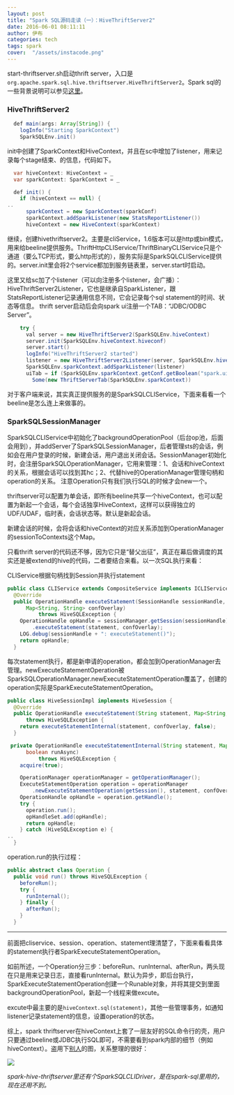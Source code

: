 ```yaml
---
layout: post
title: "Spark SQL源码走读（一）：HiveThriftServer2"
date: 2016-06-01 08:11:11
author: 伊布
categories: tech
tags: spark
cover:  "/assets/instacode.png"
---
```


start-thriftserver.sh启动thrift server，入口是`org.apache.spark.sql.hive.thriftserver.HiveThriftServer2`。Spark sql的一些背景说明可以参见[这里](http://mr-dai.github.io/spark/2015/07/27/SparkSQL-HiveThriftServer-Source-1.html)。

### HiveThriftServer2

```java
  def main(args: Array[String]) {
    logInfo("Starting SparkContext")
    SparkSQLEnv.init()
```

init中创建了SparkContext和HiveContext，并且在sc中增加了listener，用来记录每个stage结束、的信息，代码如下。

```java
  var hiveContext: HiveContext = _
  var sparkContext: SparkContext = _

  def init() {
    if (hiveContext == null) {
..
      sparkContext = new SparkContext(sparkConf)
      sparkContext.addSparkListener(new StatsReportListener())
      hiveContext = new HiveContext(sparkContext)
```

继续，创建hivethriftserver2。主要是cliService，1.6版本可以是http或bin模式，用来给beeline提供服务。ThriftHttpCLIService/ThriftBinaryCLIService只是个通道（要么TCP形式，要么http形式的），服务实际是SparkSQLCLIService提供的。server.init里会将2个service都加到服务链表里，server.start时启动。

这里又给sc加了个listener（可以向注册多个listener，会广播）：HiveThriftServer2Listener，它也是继承自SparkListener，跟StatsReportListener记录通用信息不同，它会记录每个sql statement的时间、状态等信息。
thrift server启动后会向spark ui注册一个TAB：“JDBC/ODBC Server”。

```java
    try {
      val server = new HiveThriftServer2(SparkSQLEnv.hiveContext)
      server.init(SparkSQLEnv.hiveContext.hiveconf)
      server.start()
      logInfo("HiveThriftServer2 started")
      listener = new HiveThriftServer2Listener(server, SparkSQLEnv.hiveContext.conf)
      SparkSQLEnv.sparkContext.addSparkListener(listener)
      uiTab = if (SparkSQLEnv.sparkContext.getConf.getBoolean("spark.ui.enabled", true)) {
        Some(new ThriftServerTab(SparkSQLEnv.sparkContext))
```

对于客户端来说，其实真正提供服务的是SparkSQLCLIService，下面来看看一个beeline是怎么连上来做事的。


### SparkSQLSessionManager

SparkSQLCLIService中初始化了backgroundOperationPool（后台op池，后面会用到），并addServer了SparkSQLSessionManager，后者管理sts的会话，例如会在用户登录的时候，新建会话，用户退出关闭会话。SessionManager初始化时，会注册SparkSQLOperationManager，它用来管理：1、会话和hiveContext的关系，根据会话可以找到其hc；2、代替hive的OperationManager管理句柄和operation的关系。
注意Operation只有我们执行SQL的时候才会new一个。


thriftserver可以配置为单会话，即所有beeline共享一个hiveContext，也可以配置为新起一个会话，每个会话独享HiveContext，这样可以获得独立的UDF/UDAF，临时表，会话状态等。默认是新起会话。

新建会话的时候，会将会话和hiveContext的对应关系添加到OperationManager的sessionToContexts这个Map。

只看thrift server的代码还不够，因为它只是“替父出征”，真正在幕后做调度的其实还是被extend的hive的代码，二者要结合来看。以一次SQL执行来看：

CLIService根据句柄找到Session并执行statement

```java
public class CLIService extends CompositeService implements ICLIService {
  @Override
  public OperationHandle executeStatement(SessionHandle sessionHandle, String statement,
      Map<String, String> confOverlay)
          throws HiveSQLException {
    OperationHandle opHandle = sessionManager.getSession(sessionHandle)
        .executeStatement(statement, confOverlay);
    LOG.debug(sessionHandle + ": executeStatement()");
    return opHandle;
  }
```

每次statement执行，都是新申请的operation，都会加到OperationManager去管理。newExecuteStatementOperation被SparkSQLOperationManager.newExecuteStatementOperation覆盖了，创建的operation实际是SparkExecuteStatementOperation。

```java
public class HiveSessionImpl implements HiveSession {
  @Override
  public OperationHandle executeStatement(String statement, Map<String, String> confOverlay)
      throws HiveSQLException {
    return executeStatementInternal(statement, confOverlay, false);
  }

 private OperationHandle executeStatementInternal(String statement, Map<String, String> confOverlay,
      boolean runAsync)
          throws HiveSQLException {
    acquire(true);

    OperationManager operationManager = getOperationManager();
    ExecuteStatementOperation operation = operationManager
        .newExecuteStatementOperation(getSession(), statement, confOverlay, runAsync);
    OperationHandle opHandle = operation.getHandle();
    try {
      operation.run();
      opHandleSet.add(opHandle);
      return opHandle;
    } catch (HiveSQLException e) {
..
  }
```

operation.run的执行过程：

```java
public abstract class Operation {
  public void run() throws HiveSQLException {
    beforeRun();
    try {
      runInternal();
    } finally {
      afterRun();
    }
  }
```

---

前面把cliservice、session、operation、statement理清楚了，下面来看看具体的statement执行者SparkExecuteStatementOperation。

如前所述，一个Operation分三步：beforeRun、runInternal、afterRun，两头现在只是用来记录日志，直接看runInternal。默认为异步，即后台执行，SparkExecuteStatementOperation创建一个Runable对象，并将其提交到里面backgroundOperationPool，新起一个线程来做excute。

excute中最主要的是`hiveContext.sql(statement)`，其他一些管理事务，如通知listener记录statement的信息，设置operation的状态。

综上，spark thriftserver在hiveContext上套了一层友好的SQL命令行的壳，用户只要通过beeline或JDBC执行SQL即可，不需要看到spark内部的细节（例如hiveContext）。盗用下[别人](http://mr-dai.github.io/)的图，关系整理的很好：


![](http://mr-dai.github.io/img/SparkSQL@3.jpg)


*spark-hive-thriftserver里还有个SparkSQLCLIDriver，是在spark-sql里用的，现在还用不到。*


